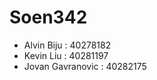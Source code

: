 # Soen342

- Alvin Biju       : 40278182
- Kevin Liu        : 40281197
- Jovan Gavranovic : 40282175
